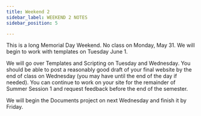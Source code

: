 ```yaml
---
title: Weekend 2
sidebar_label: WEEKEND 2 NOTES
sidebar_position: 5

---
```


This is a long Memorial Day Weekend. No class on Monday, May 31. We will begin to work with templates on Tuesday June 1.

We will go over Templates and Scripting on Tuesday and Wednesday. You should be able to post a reasonably good draft of your final website by the end of class on Wednesday (you may have until the end of the day if needed). You can continue to work on your site for the remainder of Summer Session 1 and request feedback before the end of the semester. 

We will begin the Documents project on next Wednesday and finish it by Friday.